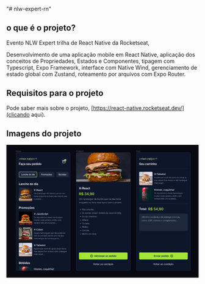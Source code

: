 "# nlw-expert-rn" 

## o que é o projeto?

Evento NLW Expert trilha de React Native da Rocketseat,

Desenvolvimento de uma aplicação mobile em React Native, aplicação dos conceitos de Propriedades, Estados e Componentes, tipagem com Typescript, Expo Framework, interface com Native Wind, gerenciamento de estado global com Zustand, roteamento por arquivos com Expo Router.

## Requisitos para o projeto

Pode saber mais sobre o projeto, [https://react-native.rocketseat.dev/](clicando aqui).

## Imagens do projeto

<img src="readme-img/screens-for-the-readme.png" alt="screens">
